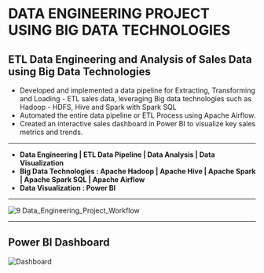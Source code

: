 # DATA ENGINEERING PROJECT USING BIG DATA TECHNOLOGIES

## ETL Data Engineering and Analysis of Sales Data using Big Data Technologies

* Developed and implemented a data pipeline for Extracting, Transforming and Loading - ETL sales data, leveraging Big data 
 technologies such as Hadoop - HDFS, Hive and Spark with Spark SQL
* Automated the entire data pipeline or ETL Process using Apache Airflow.
* Created an interactive sales dashboard in Power BI to visualize key sales metrics and trends.
---
* __Data Engineering  | ETL Data Pipeline  |  Data Analysis  |  Data Visualization__
* __Big Data Technologies : Apache Hadoop | Apache Hive | Apache Spark | Apache Spark SQL | Apache Airflow__
* __Data Visualization : Power BI__
---

![9 Data_Engineering_Project_Workflow](https://github.com/RIZWAN-VY/Data_Engineering_Project_Using_Big_Data_Technologies/assets/131337205/6ba34e0e-6df7-424b-81cb-e6ce4d8886f6)

---
## Power BI Dashboard
![Dashboard](https://github.com/RIZWAN-VY/Data_Engineering_Project_Using_Big_Data_Technologies/assets/131337205/3e8d3475-5238-440a-b5fb-dbff5e206093)
